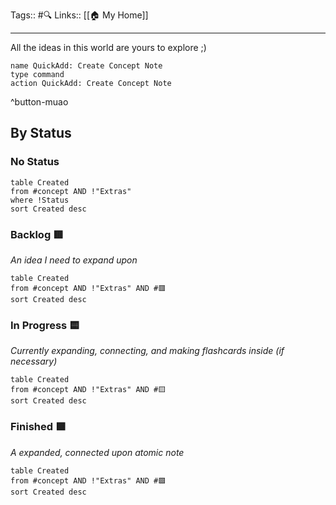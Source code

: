 Tags:: #🔍 
Links:: [[🏠 My Home]]
___

All the ideas in this world are yours to explore ;)
```button
name QuickAdd: Create Concept Note
type command
action QuickAdd: Create Concept Note
```
^button-muao
## By Status
### No Status
```dataview
table Created
from #concept AND !"Extras"
where !Status
sort Created desc
```
### Backlog 🟥
*An idea I need to expand upon*
```dataview
table Created
from #concept AND !"Extras" AND #🟥
sort Created desc
```
### In Progress 🟨
*Currently expanding, connecting, and making flashcards inside (if necessary)*
```dataview
table Created
from #concept AND !"Extras" AND #🟨
sort Created desc
```
### Finished 🟩
*A expanded, connected upon atomic note*
```dataview
table Created
from #concept AND !"Extras" AND #🟩
sort Created desc
```
